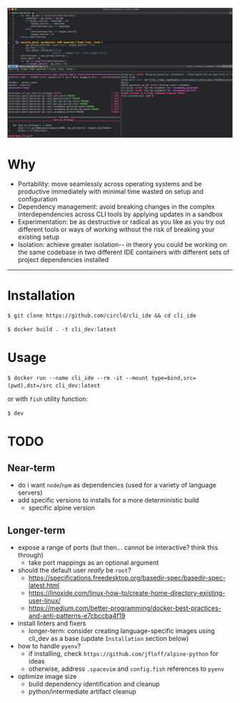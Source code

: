 ![Example](example.png)

# Why

*   Portability: move seamlessly across operating systems and be productive immediately with minimal time wasted on setup and configuration
*   Dependency management: avoid breaking changes in the complex interdependencies across CLI tools by applying updates in a sandbox
*   Experimentation: be as destructive or radical as you like as you try out different tools or ways of working without the risk of breaking your existing setup
*   Isolation: achieve greater isolation-- in theory you could be working on the same codebase in two different IDE containers with different sets of project dependencies installed

***

# Installation

`$ git clone https://github.com/circld/cli_ide && cd cli_ide`

`$ docker build . -t cli_dev:latest`

# Usage

`$ docker run --name cli_ide --rm -it --mount type=bind,src=(pwd),dst=/src cli_dev:latest`

or with `fish` utility function:

`$ dev`

# TODO

## Near-term

*   do i want `node`/`npm` as dependencies (used for a variety of language servers)
*   add specific versions to installs for a more deterministic build
    *   specific alpine version

## Longer-term

*   expose a range of ports (but then... cannot be interactive? think this through)
    *   take port mappings as an optional argument
*   should the default user *really* be `root`?
    *   https://specifications.freedesktop.org/basedir-spec/basedir-spec-latest.html
    *   https://linoxide.com/linux-how-to/create-home-directory-existing-user-linux/
    *   https://medium.com/better-programming/docker-best-practices-and-anti-patterns-e7cbccba4f19
*   install linters and fixers
    *   longer-term: consider creating language-specific images using cli_dev as a base (update `Installation` section below)
*   how to handle `pyenv`?
    *   if installing, check `https://github.com/jfloff/alpine-python` for ideas
    *   otherwise, address `.spacevim` and `config.fish` references to `pyenv`
*   optimize image size
    *   build dependency identification and cleanup
    *   python/intermediate artifact cleanup
